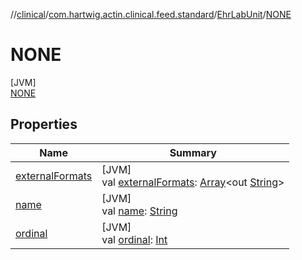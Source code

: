 //[clinical](../../../../index.md)/[com.hartwig.actin.clinical.feed.standard](../../index.md)/[EhrLabUnit](../index.md)/[NONE](index.md)

# NONE

[JVM]\
[NONE](index.md)

## Properties

| Name | Summary |
|---|---|
| [externalFormats](../external-formats.md) | [JVM]<br>val [externalFormats](../external-formats.md): [Array](https://kotlinlang.org/api/latest/jvm/stdlib/kotlin/-array/index.html)&lt;out [String](https://kotlinlang.org/api/latest/jvm/stdlib/kotlin/-string/index.html)&gt; |
| [name](index.md#-372974862%2FProperties%2F1757943785) | [JVM]<br>val [name](index.md#-372974862%2FProperties%2F1757943785): [String](https://kotlinlang.org/api/latest/jvm/stdlib/kotlin/-string/index.html) |
| [ordinal](index.md#-739389684%2FProperties%2F1757943785) | [JVM]<br>val [ordinal](index.md#-739389684%2FProperties%2F1757943785): [Int](https://kotlinlang.org/api/latest/jvm/stdlib/kotlin/-int/index.html) |

